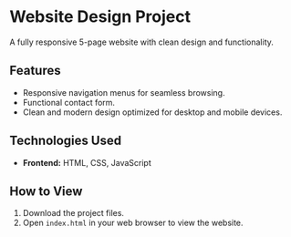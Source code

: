 # Website Design Project
A fully responsive 5-page website with clean design and functionality.

## Features
- Responsive navigation menus for seamless browsing.
- Functional contact form.
- Clean and modern design optimized for desktop and mobile devices.

## Technologies Used
- **Frontend:** HTML, CSS, JavaScript

## How to View
1. Download the project files.
2. Open `index.html` in your web browser to view the website.
